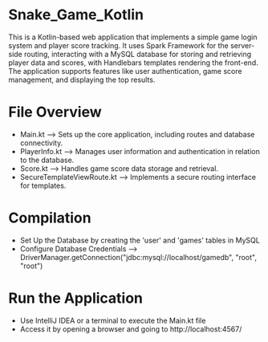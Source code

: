 # Snake_Game_Kotlin

This is a Kotlin-based web application that implements a simple game login system and player score tracking. 
It uses Spark Framework for the server-side routing, interacting with a MySQL database for storing and retrieving player data and scores, with Handlebars templates rendering the front-end. 
The application supports features like user authentication, game score management, and displaying the top results.


# File Overview

- Main.kt --> Sets up the core application, including routes and database connectivity.
- PlayerInfo.kt --> Manages user information and authentication in relation to the database.
- Score.kt --> Handles game score data storage and retrieval.
- SecureTemplateViewRoute.kt --> Implements a secure routing interface for templates.


# Compilation

  - Set Up the Database by creating the 'user' and 'games' tables in MySQL
  - Configure Database Credentials --> DriverManager.getConnection("jdbc:mysql://localhost/gamedb", "root", "root")

# Run the Application
  - Use IntelliJ IDEA or a terminal to execute the Main.kt file
  - Access it by opening a browser and going to http://localhost:4567/
  
    

  
  
  
